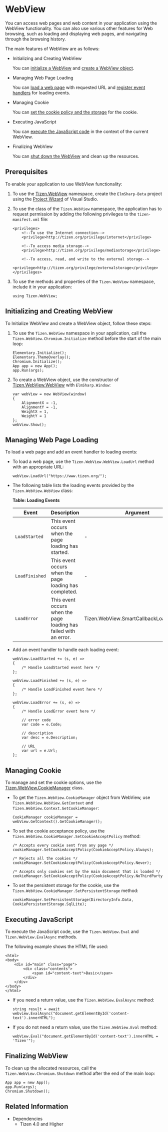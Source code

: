 # WebView

You can access web pages and web content in your application using the WebView functionality. You can also use various other features for Web browsing, such as loading and displaying web pages, and navigating through the browsing history.

The main features of WebView are as follows:

- Initializing and Creating WebView

    You can [initialize a WebView](#initialize) and [create a WebView object](#initialize).

- Managing Web Page Loading

    You can [load a web page](#load) with requested URL and [register event handlers](#load) for loading events.

- Managing Cookie

    You can [set the cookie policy and the storage](#cookie) for the cookie.

- Executing JavaScript

    You can [execute the JavaScript code](#eval) in the context of the current WebView.

- Finalizing WebView

    You can [shut down the WebView](#finalize) and clean up the resources.

## Prerequisites

To enable your application to use WebView functionality:

1. To use the [Tizen.WebView](https://samsung.github.io/TizenFX/latest/api/Tizen.WebView.html) namespace, create the `ElmSharp-Beta` project using the [Project Wizard](../../../vstools/tools/project-wizard.md) of Visual Studio.

2. To use the class of the `Tizen.WebView` namespace, the application has to request permission by adding the following privileges to the `tizen-manifest.xml` file:

   ```
   <privileges>
       <!--To use the Internet connection-->
       <privilege>http://tizen.org/privilege/internet</privilege>

       <!--To access media storage-->
       <privilege>http://tizen.org/privilege/mediastorage</privilege>

       <!--To access, read, and write to the external storage-->
       <privilege>http://tizen.org/privilege/externalstorage</privilege>
   </privileges>
   ```

3. To use the methods and properties of the `Tizen.WebView` namespace, include it in your application:
    ```
    using Tizen.WebView;
    ```

<a name="initialize"></a>
## Initializing and Creating WebView

To Initialize WebView and create a WebView object, follow these steps:

1. To use the `Tizen.WebView` namespace in your application, call the `Tizen.WebView.Chromium.Initialize` method before the start of the main loop:

    ```
    Elementary.Initialize();
    Elementary.ThemeOverlay();
    Chromium.Initialize();
    App app = new App();
    app.Run(args);
    ```

2. To create a WebView object, use the constructor of [Tizen.WebView.WebView](https://samsung.github.io/TizenFX/latest/api/Tizen.WebView.WebView.html) with `ElmSharp.Window`:
    ```
    var webView = new WebView(window)
    {
        AlignmentX = -1,
        AlignmentY = -1,
        WeightX = 1,
        WeightY = 1
    };
    webView.Show();
    ```

<a name="load"></a>
## Managing Web Page Loading

To load a web page and add an event handler to loading events:

- To load a web page, use the `Tizen.WebView.WebView.LoadUrl` method with an appropriate URL:

    ```
    webView.LoadUrl("https://www.tizen.org/");
    ```

- The following table lists the loading events provided by the `Tizen.WebView.WebView` class:

  **Table: Loading Events**

  | Event            | Description                                                       | Argument                                 |
  |------------------|-------------------------------------------------------------------|------------------------------------------|
  | `LoadStarted`    | This event occurs when the page loading has started.              | -                                        |
  | `LoadFinished`   | This event occurs when the page loading has completed.            | -                                        |
  | `LoadError`      | This event occurs when the page loading has failed with an error. | Tizen.WebView.SmartCallbackLoadErrorArgs |

- Add an event handler to handle each loading event:

    ```
    webView.LoadStarted += (s, e) =>
    {
        /* Handle LoadStarted event here */
    };

    webView.LoadFinished += (s, e) =>
    {
        /* Handle LoadFinished event here */
    };

    webView.LoadError += (s, e) =>
    {
        /* Handle LoadError event here */

        // error code
        var code = e.Code;

        // description
        var desc = e.Description;

        // URL
        var url = e.Url;
    };
    ```

<a name='cookie'></a>
## Managing Cookie

To manage and set the cookie options, use the [Tizen.WebView.CookieManager](https://samsung.github.io/TizenFX/latest/api/Tizen.WebView.CookieManager.html) class.

- To get the `Tizen.WebView.CookieManager` object from WebView, use `Tizen.WebView.WebView.GetContext` and `Tizen.WebView.Context.GetCookieManager`:

    ```
    CookieManager cookieManager = webView.GetContext().GetCookieManager();
    ```

- To set the cookie acceptance policy, use the `Tizen.WebView.CookieManager.SetCookieAcceptPolicy` method:

    ```
    /* Accepts every cookie sent from any page */
    cookieManager.SetCookieAcceptPolicy(CookieAcceptPolicy.Always);

    /* Rejects all the cookies */
    cookieManager.SetCookieAcceptPolicy(CookieAcceptPolicy.Never);

    /* Accepts only cookies set by the main document that is loaded */
    cookieManager.SetCookieAcceptPolicy(CookieAcceptPolicy.NoThirdParty);
    ```

- To set the persistent storage for the cookie, use the `Tizen.WebView.CookieManager.SetPersistentStorage` method:

    ```
    cookieManager.SetPersistentStorage(DirectoryInfo.Data, CookiePersistentStorage.SqlLite);
    ```

<a name="eval"></a>
## Executing JavaScript

To execute the JavaScript code, use the `Tizen.WebView.Eval` and `Tizen.WebView.EvalAsync` methods.

The following example shows the HTML file used:


```
<html>
<body>
    <div id="main" class="page">
        <div class="contents">
            <span id="content-text">Basic</span>
        </div>
    </div>
</body>
</html>
```

- If you need a return value, use the `Tizen.WebView.EvalAsync` method:

    ```
    string result = await webview.EvalAsync("document.getElementById('content-text').innerHTML");

    ```
- If you do not need a return value, use the `Tizen.WebView.Eval` method:

    ```
    webView.Eval("document.getElementById('content-text').innerHTML = 'Tizen'");
    ```

<a name="finalize"></a>
## Finalizing WebView
To clean up the allocated resources, call the `Tizen.WebView.Chromium.Shutdown` method after the end of the main loop:

```
App app = new App();
app.Run(args);
Chromium.Shutdown();
```



## Related Information
  - Dependencies
      - Tizen 4.0 and Higher
